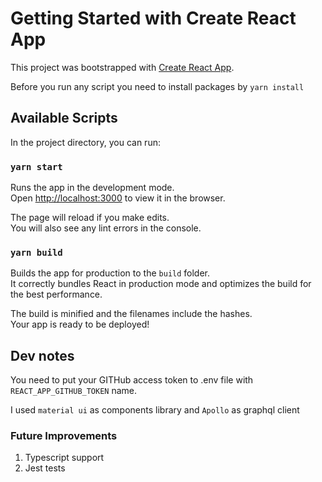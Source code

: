 # Getting Started with Create React App

This project was bootstrapped with [Create React App](https://github.com/facebook/create-react-app).

Before you run any script you need to install packages by `yarn install`
## Available Scripts

In the project directory, you can run:

### `yarn start`

Runs the app in the development mode.\
Open [http://localhost:3000](http://localhost:3000) to view it in the browser.

The page will reload if you make edits.\
You will also see any lint errors in the console.

### `yarn build`

Builds the app for production to the `build` folder.\
It correctly bundles React in production mode and optimizes the build for the best performance.

The build is minified and the filenames include the hashes.\
Your app is ready to be deployed!

## Dev notes

You need to put your GITHub access token to .env file with `REACT_APP_GITHUB_TOKEN` name.

I used `material ui` as components library and `Apollo` as graphql client

### Future Improvements

1) Typescript support
2) Jest tests
